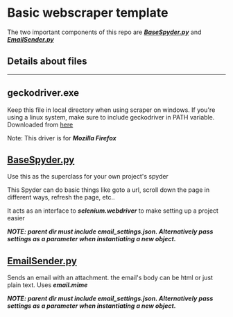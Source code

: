 # Basic webscraper template

The two important components of this repo are _**[BaseSpyder.py](https://github.com/aziznal/WebScrapingEssentials/blob/master/BaseSpyder.py)**_ and _**[EmailSender.py](https://github.com/aziznal/WebScrapingEssentials/blob/master/EmailSender.py)**_

## Details about files

---

## geckodriver.exe

Keep this file in local directory when using scraper on windows. If you're using a linux system, make sure to include geckodriver in PATH variable. Downloaded from [here](https://github.com/mozilla/geckodriver/releases)

Note: This driver is for **_Mozilla Firefox_**

## [BaseSpyder.py](https://github.com/aziznal/WebScrapingEssentials/blob/master/BaseSpyder.py)

Use this as the superclass for your own project's spyder

This Spyder can do basic things like goto a url, scroll down the page in different ways, refresh the page, etc..

It acts as an interface to _**selenium.webdriver**_ to make setting up a project easier

**_NOTE: parent dir must include email_settings.json. Alternatively pass settings as a parameter when instantiating a new object._**

## [EmailSender.py](https://github.com/aziznal/WebScrapingEssentials/blob/master/EmailSender.py)

Sends an email with an attachment. the email's body can be html or just plain text. Uses **_email.mime_**

**_NOTE: parent dir must include email_settings.json. Alternatively pass settings as a parameter when instantiating a new object._**

